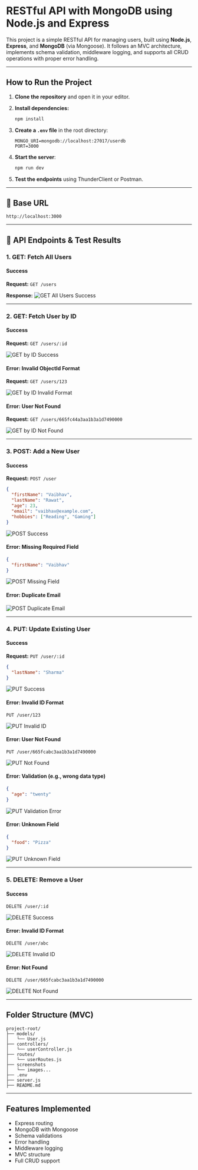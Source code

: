 # RESTful API with MongoDB using Node.js and Express

This project is a simple RESTful API for managing users, built using **Node.js**, **Express**, and **MongoDB** (via Mongoose). It follows an MVC architecture, implements schema validation, middleware logging, and supports all CRUD operations with proper error handling.

---

## How to Run the Project

1. **Clone the repository** and open it in your editor.
2. **Install dependencies:**

   ```bash
   npm install
   ```

3. **Create a `.env` file** in the root directory:

   ```env
   MONGO_URI=mongodb://localhost:27017/userdb
   PORT=3000
   ```

4. **Start the server**:

   ```bash
   npm run dev
   ```

5. **Test the endpoints** using ThunderClient or Postman.

---

## 🔗 Base URL

```
http://localhost:3000
```

---

## 📘 API Endpoints & Test Results

### 1. GET: Fetch All Users

#### Success

**Request:** `GET /users`

**Response:**
![GET All Users Success](screenshots/GetAllUser.png)

---

### 2. GET: Fetch User by ID

#### Success

**Request:** `GET /users/:id`

![GET by ID Success](screenshots/GetUserById.png)

#### Error: Invalid ObjectId Format

**Request:** `GET /users/123`

![GET by ID Invalid Format](screenshots/GetUserByIdError.png)

#### Error: User Not Found

**Request:** `GET /users/665fc44a3aa1b3a1d7490000`

![GET by ID Not Found](screenshots/GetUserByIdError2.png)

---

### 3. POST: Add a New User

#### Success

**Request:** `POST /user`

```json
{
  "firstName": "Vaibhav",
  "lastName": "Rawat",
  "age": 23,
  "email": "vaibhav@example.com",
  "hobbies": ["Reading", "Gaming"]
}
```

![POST Success](screenshots/POST.png)

#### Error: Missing Required Field

```json
{
  "firstName": "Vaibhav"
}
```

![POST Missing Field](screenshots/PostError.png)

#### Error: Duplicate Email

![POST Duplicate Email](screenshots/PostError2.png)

---

### 4. PUT: Update Existing User

#### Success

**Request:** `PUT /user/:id`

```json
{
  "lastName": "Sharma"
}
```

![PUT Success](screenshots/PUT.png)

#### Error: Invalid ID Format

`PUT /user/123`

![PUT Invalid ID](screenshots/PutError.png)

#### Error: User Not Found

`PUT /user/665fcabc3aa1b3a1d7490000`

![PUT Not Found](screenshots/PutError2.png)

#### Error: Validation (e.g., wrong data type)

```json
{
  "age": "twenty"
}
```

![PUT Validation Error](screenshots/PutError3.png)

#### Error: Unknown Field

```json
{
  "food": "Pizza"
}
```

![PUT Unknown Field](screenshots/PutError4.png)

---

### 5. DELETE: Remove a User

#### Success

`DELETE /user/:id`

![DELETE Success](screenshots/Delete.png)

#### Error: Invalid ID Format

`DELETE /user/abc`

![DELETE Invalid ID](screenshots/DeleteError.png)

#### Error: Not Found

`DELETE /user/665fcabc3aa1b3a1d7490000`

![DELETE Not Found](screenshots/DeleteError2.png)

---

## Folder Structure (MVC)

```
project-root/
├── models/
│   └── User.js
├── controllers/
│   └── userController.js
├── routes/
│   └── userRoutes.js
├── screenshots
│   └── images...
├── .env
├── server.js
├── README.md
```

---

## Features Implemented

- Express routing
- MongoDB with Mongoose
- Schema validations
- Error handling
- Middleware logging
- MVC structure
- Full CRUD support

